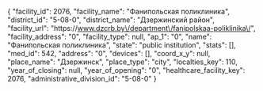 {
    "facility_id": 2076,
    "facility_name": "Фанипольская поликлиника",
    "district_id": "5-08-0",
    "district_name": "Дзержинский район",
    "facility_url": "https:\/\/www.dzcrb.by\/department\/fanipolskaa-poliklinika\/",
    "facility_address": "0",
    "facility_type": null,
    "ap_1": "0",
    "name": "Фанипольская поликлиника",
    "state": "public institution",
    "stats": [],
    "med_id": 542,
    "address": "0",
    "devices": [],
    "coord_x_y": null,
    "place_name": "Дзержинск",
    "place_type": "city",
    "localties_key": 110,
    "year_of_closing": null,
    "year_of_opening": "0",
    "healthcare_facility_key": 2076,
    "administrative_division_id": "5-08-0"
}